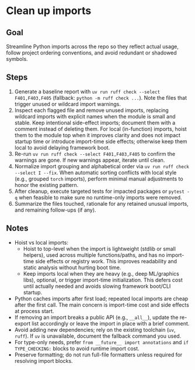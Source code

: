 # Clean up imports

## Goal
Streamline Python imports across the repo so they reflect actual usage, follow project ordering conventions, and avoid redundant or shadowed symbols.

## Steps
1. Generate a baseline report with `uv run ruff check --select F401,F403,F405` (fallback: `python -m ruff check ...`). Note the files that trigger unused or wildcard import warnings.
2. Inspect each flagged file and remove unused imports, replacing wildcard imports with explicit names when the module is small and stable. Keep intentional side-effect imports; document them with a comment instead of deleting them. For local (in-function) imports, hoist them to the module top when it improves clarity and does not impact startup time or introduce import-time side effects; otherwise keep them local to avoid delaying framework boot.
3. Re-run `uv run ruff check --select F401,F403,F405` to confirm the warnings are gone. If new warnings appear, iterate until clean.
4. Normalize import grouping and alphabetical order via `uv run ruff check --select I --fix`. When automatic sorting conflicts with local style (e.g., grouped `torch` imports), perform minimal manual adjustments to honor the existing pattern.
5. After cleanup, execute targeted tests for impacted packages or `pytest -q` when feasible to make sure no runtime-only imports were removed.
6. Summarize the files touched, rationale for any retained unusual imports, and remaining follow-ups (if any).

## Notes
- Hoist vs local imports:
  - Hoist to top-level when the import is lightweight (stdlib or small helpers), used across multiple functions/paths, and has no import-time side effects or registry work. This improves readability and static analysis without hurting boot time.
  - Keep imports local when they are heavy (e.g., deep ML/graphics libs), optional, or trigger import-time initialization. This defers cost until actually needed and avoids slowing framework boot/CLI startup.
- Python caches imports after first load; repeated local imports are cheap after the first call. The main concern is import-time cost and side effects at process start.
- If removing an import breaks a public API (e.g., `__all__`), update the re-export list accordingly or leave the import in place with a brief comment.
- Avoid adding new dependencies; rely on the existing toolchain (`uv`, `ruff`). If `uv` is unavailable, document the fallback command you used.
- For type-only needs, prefer `from __future__ import annotations` and `if TYPE_CHECKING:` blocks to avoid runtime import cost.
- Preserve formatting; do not run full-file formatters unless required for resolving import blocks.
